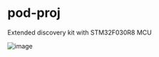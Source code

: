# pod-proj

Extended discovery kit with STM32F030R8 MCU

![image](https://user-images.githubusercontent.com/95683261/212758816-445781ab-3e65-4322-895c-ffd8851607b9.png)

